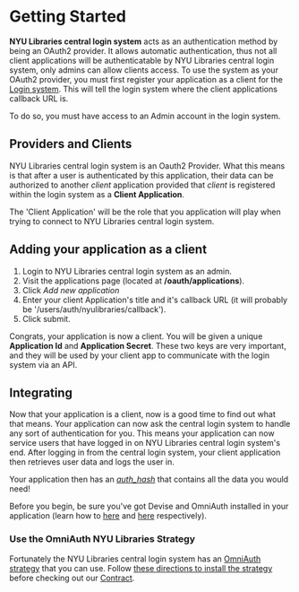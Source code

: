 # Getting Started

__NYU Libraries central login system__ acts as an authentication method by being an OAuth2 provider. It allows automatic authentication, thus not all client applications will be authenticatable by NYU Libraries central login system, only admins can allow clients access. To use the system as your OAuth2 provider, you must first register your application as a client for the [Login system](https://github.com/NYULibraries/login). This will tell the login system where the client applications callback URL is.

To do so, you must have access to an Admin account in the login system.

## Providers and Clients

NYU Libraries central login system is an Oauth2 Provider. What this means is that after a user is authenticated by this application, their data can be authorized to another _client_ application provided that _client_ is registered within the login system as a __Client Application__.

The 'Client Application' will be the role that you application will play when trying to connect to NYU Libraries central login system.

## Adding your application as a client

  1. Login to NYU Libraries central login system as an admin.
  2. Visit the applications page (located at __/oauth/applications__).
  3. Click _Add new application_
  4. Enter your client Application's title and it's callback URL (it will probably be '/users/auth/nyulibraries/callback').
  5. Click submit.

Congrats, your application is now a client. You will be given a unique __Application Id__ and __Application Secret__. These two keys are very important, and they will be used by your client app to communicate with the login system via an API.

## Integrating

Now that your application is a client, now is a good time to find out what that means. Your application can now ask the central login system to handle any sort of authentication for you. This means your application can now service users that have logged in on NYU Libraries central login system's end. After logging in from the central login system, your client application then retrieves user data and logs the user in.

Your application then has an [_auth_hash_](https://github.com/NYULibraries/omniauth-nyulibraries#example-auth-hash) that contains all the data you would need!

Before you begin, be sure you've got Devise and OmniAuth installed in your application (learn how to [here](https://github.com/plataformatec/devise/wiki) and [here](https://github.com/intridea/omniauth) respectively).

### Use the OmniAuth NYU Libraries Strategy
Fortunately the NYU Libraries central login system has an [OmniAuth strategy](https://github.com/NYULibraries/omniauth-nyulibraries) that you can use. Follow [these directions to install the strategy](https://github.com/NYULibraries/omniauth-nyulibraries#installation) before checking out our [Contract]().
